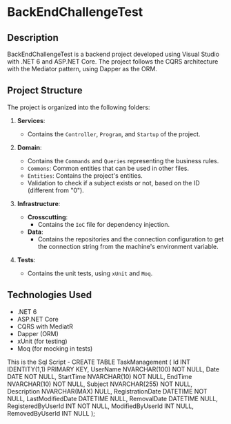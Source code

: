 # BackEndChallengeTest

## Description
BackEndChallengeTest is a backend project developed using Visual Studio with .NET 6 and ASP.NET Core. The project follows the CQRS architecture with the Mediator pattern, using Dapper as the ORM.

## Project Structure
The project is organized into the following folders:

1. **Services**:
    - Contains the `Controller`, `Program`, and `Startup` of the project.

2. **Domain**:
    - Contains the `Commands` and `Queries` representing the business rules.
    - `Commons`: Common entities that can be used in other files.
    - `Entities`: Contains the project's entities.
    - Validation to check if a subject exists or not, based on the ID (different from "0").

3. **Infrastructure**:
    - **Crosscutting**:
        - Contains the `IoC` file for dependency injection.
    - **Data**:
        - Contains the repositories and the connection configuration to get the connection string from the machine's environment variable.

4. **Tests**:
    - Contains the unit tests, using `xUnit` and `Moq`.

## Technologies Used
- .NET 6
- ASP.NET Core
- CQRS with MediatR
- Dapper (ORM)
- xUnit (for testing)
- Moq (for mocking in tests)


This is the Sql Script -
CREATE TABLE TaskManagement (
    Id INT IDENTITY(1,1) PRIMARY KEY,
    UserName NVARCHAR(100) NOT NULL,
    Date DATE NOT NULL,
    StartTime NVARCHAR(10) NOT NULL,
    EndTime NVARCHAR(10) NOT NULL,
    Subject NVARCHAR(255) NOT NULL,
    Description NVARCHAR(MAX) NULL,
    RegistrationDate DATETIME NOT NULL,
    LastModifiedDate DATETIME NULL,
    RemovalDate DATETIME NULL,
    RegisteredByUserId INT NOT NULL,
    ModifiedByUserId INT NULL,
    RemovedByUserId INT NULL
);
